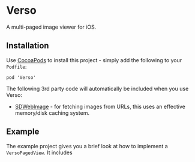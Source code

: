 Verso
=========

A multi-paged image viewer for iOS.


## Installation

Use [CocoaPods](http://cocoapods.org) to install this project - simply add the following to your `Podfile`:
	
	pod 'Verso'


The following 3rd party code will automatically be included when you use Verso:

- [SDWebImage](https://github.com/rs/SDWebImage) - for fetching images from URLs, this uses an effective memory/disk caching system.

## Example

The example project gives you a brief look at how to implement a `VersoPagedView`. It includes 

